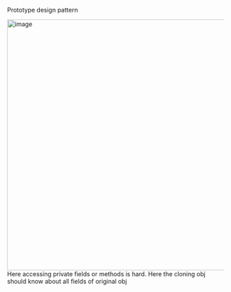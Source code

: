 Prototype design pattern

<img width="584" alt="image" src="https://github.com/vikhyat187/System-design-notes/assets/52795644/647392d0-c2d7-4b49-a5cc-07336b83cfb6">
Here accessing private fields or methods is hard.
Here the cloning obj should know about all fields of original obj

